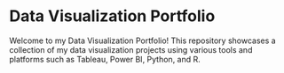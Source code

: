 # Data Visualization Portfolio
Welcome to my Data Visualization Portfolio! This repository showcases a collection of my data visualization projects using various tools and platforms such as Tableau, Power BI, Python, and R.
